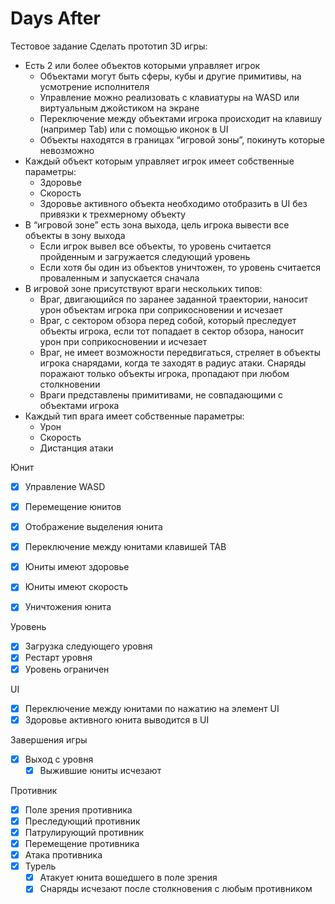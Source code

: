 # Days After

Тестовое задание
Сделать прототип 3D игры:
- Есть 2 или более объектов которыми управляет игрок
  - Объектами могут быть сферы, кубы и другие примитивы, на усмотрение исполнителя
  - Управление можно реализовать с клавиатуры на WASD или виртуальным джойстиком на экране 
  - Переключение между объектами игрока происходит на клавишу (например Tab) или с помощью иконок в UI
  - Объекты находятся в границах “игровой зоны”, покинуть которые невозможно
- Каждый объект которым управляет игрок имеет собственные параметры:
  - Здоровье
  - Скорость
  - Здоровье активного объекта необходимо отобразить в UI без привязки к трехмерному объекту
- В “игровой зоне” есть зона выхода, цель игрока вывести все объекты в зону выхода
  - Если игрок вывел все объекты, то уровень считается пройденным и загружается следующий уровень
  - Если хотя бы один из объектов уничтожен, то уровень считается проваленным и запускается сначала
- В игровой зоне присутствуют враги нескольких типов:
  - Враг, двигающийся по заранее заданной траектории, наносит урон объектам игрока при соприкосновении и исчезает
  - Враг, с сектором обзора перед собой, который преследует объекты игрока, если тот попадает в сектор обзора, наносит урон при соприкосновении и исчезает
  - Враг, не имеет возможности передвигаться, стреляет в объекты игрока снарядами, когда те заходят в радиус атаки. Снаряды поражают только объекты игрока, пропадают при любом столкновении
  - Враги представлены примитивами, не совпадающими с объектами игрока
- Каждый тип врага имеет собственные параметры:
  - Урон
  - Скорость
  - Дистанция атаки

Юнит
- [x] Управление WASD
- [x] Перемещение юнитов
- [x] Отображение выделения юнита
- [x] Переключение между юнитами клавишей TAB
- [x] Юниты имеют здоровье
- [x] Юниты имеют скорость
- [x] Уничтожения юнита


Уровень
- [x] Загрузка следующего уровня
- [x] Рестарт уровня
- [x] Уровень ограничен

UI
- [x] Переключение между юнитами по нажатию на элемент UI
- [x] Здоровье активного юнита выводится в UI

Завершения игры
- [x] Выход с уровня
  - [x] Выжившие юниты исчезают

Противник
- [x] Поле зрения противника
- [x] Преследующий противник
- [x] Патрулирующий противник
- [x] Перемещение противника
- [x] Атака противника
- [x] Турель
  - [x] Атакует юнита вошедшего в поле зрения
  - [x] Снаряды исчезают после столкновения с любым противником